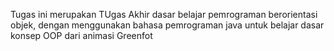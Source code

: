 Tugas ini merupakan TUgas Akhir dasar belajar pemrograman berorientasi objek, dengan menggunakan bahasa pemrograman java untuk belajar dasar konsep OOP dari animasi Greenfot
